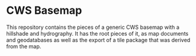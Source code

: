 # CWS Basemap

This repository contains the pieces of a generic CWS basemap with a hillshade
and hydrography. It has the root pieces of it, as map documents and geodatabases
as well as the export of a tile package that was derived from the map.